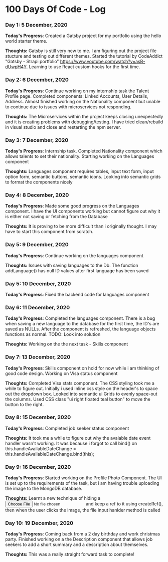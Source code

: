 # 100 Days Of Code - Log

### Day 1: 5 December, 2020

**Today's Progress**: Created a Gatsby project for my portfolio using the hello world starter theme.

**Thoughts:** Gatsby is still very new to me. I am figuring out the project file stucture and testing out different themes. Started the tutorial by CodeAddict "Gatsby - Strapi portfolio"  https://www.youtube.com/watch?v=asB-dUwpH4Y. Learning to use React custom hooks for the first time.

### Day 2: 6 December, 2020

**Today's Progress**: Continue working on my internship task the Talent Profile page. Completed components: Linked Accounts, User Details, Address. Almost finished working on the Nationality component but unable to continue due to issues with microservices not responding.

**Thoughts:** The Microservices within the project keeps closing unexpectedly and it is creating problems with debugging/testing. I have tried clean/rebuild in visual studio and close and restarting the npm server. 

### Day 3: 7 December, 2020

**Today's Progress**: Internship task. Completed Nationality component which allows talents to set their nationality. Starting working on the Languages component

**Thoughts:** Languages component requires tables, input text form, input option form, semantic buttons, semantic icons. Looking into semantic grids to format the components nicely

### Day 4: 8 December, 2020

**Today's Progress**: Made some good progress on the Languages component. I have the UI components working but cannot figure out why it is either not saving or fetching from the Database

**Thoughts:** It is proving to be more difficult than i originally thought. I may have to start this component from scratch.

### Day 5: 9 December, 2020

**Today's Progress**: Continue working on the languages component

**Thoughts:** Issues with saving languages to the Db. The function addLanguage() has null ID values after first language has been saved

### Day 5: 10 December, 2020

**Today's Progress**: Fixed the backend code for languages component 

### Day 6: 11 December, 2020

**Today's Progress**: Completed the languages component. There is a bug when saving a new language to the database for the first time, the ID's are saved as NULLs. After the component is refreshed, the language objects functions as normal. TODO: Look into solution

**Thoughts:** Working on the the next task - Skills component

### Day 7: 13 December, 2020

**Today's Progress**: Skills component on hold for now while i am thinking of good code design. Working on Visa status component

**Thoughts:** Completed Visa stats component. The CSS styling took me a while to figure out. Initially i used inline css style on the header's to space out the dropdown box. Looked into semantic ui Grids to evenly space-out the columns. Used CSS class "ui right floated teal button" to move the button to the right.

### Day 8: 15 December, 2020

**Today's Progress**: Completed job seeker status component

**Thoughts:** It took me a while to figure out why the avaiable date event handler wasn't working. It was because i forgot to call bind() on   this.handleAvailableDateChange = this.handleAvailableDateChange.bind(this);

### Day 9: 16 December, 2020

**Today's Progress**: Started working on the Profile Photo Component. The UI is set up to the requirements of the task, but i am having trouble uploading the image to the MongoDB database.

**Thoughts:** Learnt a new technique of hiding a <input type="file"> and keep a ref to it using createRef(), then when the user clicks the image, the file input hanlder method is called

### Day 10: 19 December, 2020

**Today's Progress**: Coming back from a 2 day birthday and work christmas party. Finished working on a the Description component that allows job seekers to add a short summary and a description about themselves.

**Thoughts:** This was a really straight forward task to complete!

